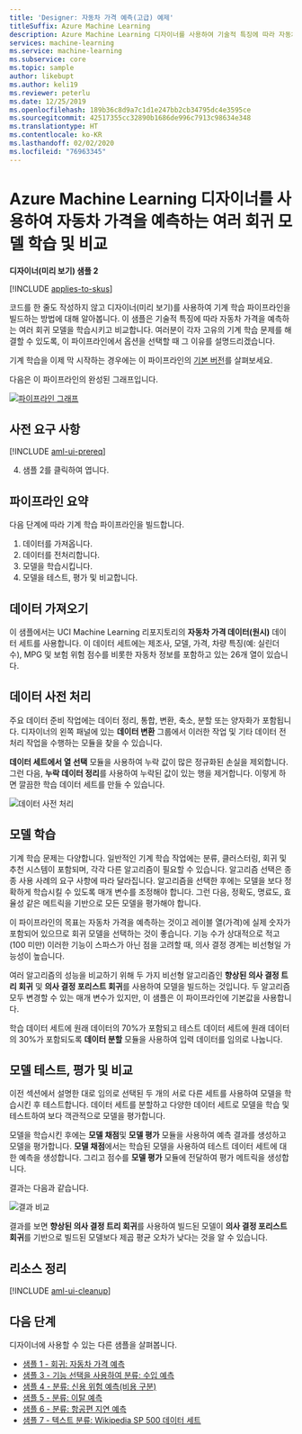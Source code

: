 ```yaml
---
title: 'Designer: 자동차 가격 예측(고급) 예제'
titleSuffix: Azure Machine Learning
description: Azure Machine Learning 디자이너를 사용하여 기술적 특징에 따라 자동차 가격을 예측하는 여러 ML 회귀 모델을 빌드하고 비교합니다.
services: machine-learning
ms.service: machine-learning
ms.subservice: core
ms.topic: sample
author: likebupt
ms.author: keli19
ms.reviewer: peterlu
ms.date: 12/25/2019
ms.openlocfilehash: 189b36c8d9a7c1d1e247bb2cb34795dc4e3595ce
ms.sourcegitcommit: 42517355cc32890b1686de996c7913c98634e348
ms.translationtype: HT
ms.contentlocale: ko-KR
ms.lasthandoff: 02/02/2020
ms.locfileid: "76963345"
---
```

# <a name="train--compare-multiple-regression-models-to-predict-car-prices-with-azure-machine-learning-designer"></a>Azure Machine Learning 디자이너를 사용하여 자동차 가격을 예측하는 여러 회귀 모델 학습 및 비교

**디자이너(미리 보기) 샘플 2**

[!INCLUDE [applies-to-skus](../../includes/aml-applies-to-enterprise-sku.md)]

코드를 한 줄도 작성하지 않고 디자이너(미리 보기)를 사용하여 기계 학습 파이프라인을 빌드하는 방법에 대해 알아봅니다. 이 샘플은 기술적 특징에 따라 자동차 가격을 예측하는 여러 회귀 모델을 학습시키고 비교합니다. 여러분이 각자 고유의 기계 학습 문제를 해결할 수 있도록, 이 파이프라인에서 옵션을 선택할 때 그 이유를 설명드리겠습니다.

기계 학습을 이제 막 시작하는 경우에는 이 파이프라인의 [기본 버전](how-to-designer-sample-regression-automobile-price-basic.md)를 살펴보세요.

다음은 이 파이프라인의 완성된 그래프입니다.

[![파이프라인 그래프](./media/how-to-designer-sample-regression-automobile-price-compare-algorithms/graph.png)](./media/how-to-designer-sample-regression-automobile-price-compare-algorithms/graph.png#lightbox)

## <a name="prerequisites"></a>사전 요구 사항

[!INCLUDE [aml-ui-prereq](../../includes/aml-ui-prereq.md)]

4. 샘플 2를 클릭하여 엽니다. 

## <a name="pipeline-summary"></a>파이프라인 요약

다음 단계에 따라 기계 학습 파이프라인을 빌드합니다.

1. 데이터를 가져옵니다.
1. 데이터를 전처리합니다.
1. 모델을 학습시킵니다.
1. 모델을 테스트, 평가 및 비교합니다.

## <a name="get-the-data"></a>데이터 가져오기

이 샘플에서는 UCI Machine Learning 리포지토리의 **자동차 가격 데이터(원시)** 데이터 세트를 사용합니다. 이 데이터 세트에는 제조사, 모델, 가격, 차량 특징(예: 실린더 수), MPG 및 보험 위험 점수를 비롯한 자동차 정보를 포함하고 있는 26개 열이 있습니다.

## <a name="pre-process-the-data"></a>데이터 사전 처리

주요 데이터 준비 작업에는 데이터 정리, 통합, 변환, 축소, 분할 또는 양자화가 포함됩니다. 디자이너의 왼쪽 패널에 있는 **데이터 변환** 그룹에서 이러한 작업 및 기타 데이터 전처리 작업을 수행하는 모듈을 찾을 수 있습니다.

**데이터 세트에서 열 선택** 모듈을 사용하여 누락 값이 많은 정규화된 손실을 제외합니다. 그런 다음, **누락 데이터 정리**를 사용하여 누락된 값이 있는 행을 제거합니다. 이렇게 하면 깔끔한 학습 데이터 세트를 만들 수 있습니다.

![데이터 사전 처리](./media/how-to-designer-sample-regression-automobile-price-compare-algorithms/data-processing.png)

## <a name="train-the-model"></a>모델 학습

기계 학습 문제는 다양합니다. 일반적인 기계 학습 작업에는 분류, 클러스터링, 회귀 및 추천 시스템이 포함되며, 각각 다른 알고리즘이 필요할 수 있습니다. 알고리즘 선택은 종종 사용 사례의 요구 사항에 따라 달라집니다. 알고리즘을 선택한 후에는 모델을 보다 정확하게 학습시킬 수 있도록 매개 변수를 조정해야 합니다. 그런 다음, 정확도, 명료도, 효율성 같은 메트릭을 기반으로 모든 모델을 평가해야 합니다.

이 파이프라인의 목표는 자동차 가격을 예측하는 것이고 레이블 열(가격)에 실제 숫자가 포함되어 있으므로 회귀 모델을 선택하는 것이 좋습니다. 기능 수가 상대적으로 적고(100 미만) 이러한 기능이 스파스가 아닌 점을 고려할 때, 의사 결정 경계는 비선형일 가능성이 높습니다.

여러 알고리즘의 성능을 비교하기 위해 두 가지 비선형 알고리즘인 **향상된 의사 결정 트리 회귀** 및 **의사 결정 포리스트 회귀**를 사용하여 모델을 빌드하는 것입니다. 두 알고리즘 모두 변경할 수 있는 매개 변수가 있지만, 이 샘플은 이 파이프라인에 기본값을 사용합니다.

학습 데이터 세트에 원래 데이터의 70%가 포함되고 테스트 데이터 세트에 원래 데이터의 30%가 포함되도록 **데이터 분할** 모듈을 사용하여 입력 데이터를 임의로 나눕니다.

## <a name="test-evaluate-and-compare-the-models"></a>모델 테스트, 평가 및 비교

이전 섹션에서 설명한 대로 임의로 선택된 두 개의 서로 다른 세트를 사용하여 모델을 학습시킨 후 테스트합니다. 데이터 세트를 분할하고 다양한 데이터 세트로 모델을 학습 및 테스트하여 보다 객관적으로 모델을 평가합니다.

모델을 학습시킨 후에는 **모델 채점**및 **모델 평가** 모듈을 사용하여 예측 결과를 생성하고 모델을 평가합니다. **모델 채점**에서는 학습된 모델을 사용하여 테스트 데이터 세트에 대한 예측을 생성합니다. 그리고 점수를 **모델 평가** 모듈에 전달하여 평가 메트릭을 생성합니다.



결과는 다음과 같습니다.

![결과 비교](./media/how-to-designer-sample-regression-automobile-price-compare-algorithms/result.png)

결과를 보면 **향상된 의사 결정 트리 회귀**를 사용하여 빌드된 모델이 **의사 결정 포리스트 회귀**를 기반으로 빌드된 모델보다 제곱 평균 오차가 낮다는 것을 알 수 있습니다.



## <a name="clean-up-resources"></a>리소스 정리

[!INCLUDE [aml-ui-cleanup](../../includes/aml-ui-cleanup.md)]

## <a name="next-steps"></a>다음 단계

디자이너에 사용할 수 있는 다른 샘플을 살펴봅니다.

- [샘플 1 - 회귀: 자동차 가격 예측](how-to-designer-sample-regression-automobile-price-basic.md)
- [샘플 3 - 기능 선택을 사용하여 분류: 수입 예측](how-to-designer-sample-classification-predict-income.md)
- [샘플 4 - 분류: 신용 위험 예측(비용 구분)](how-to-designer-sample-classification-credit-risk-cost-sensitive.md)
- [샘플 5 - 분류: 이탈 예측](how-to-designer-sample-classification-churn.md)
- [샘플 6 - 분류: 항공편 지연 예측](how-to-designer-sample-classification-flight-delay.md)
- [샘플 7 - 텍스트 분류: Wikipedia SP 500 데이터 세트](how-to-designer-sample-text-classification.md)
